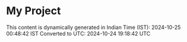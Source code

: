 # My Project

This content is dynamically generated in Indian Time (IST): 2024-10-25 00:48:42 IST
Converted to UTC: 2024-10-24 19:18:42 UTC
